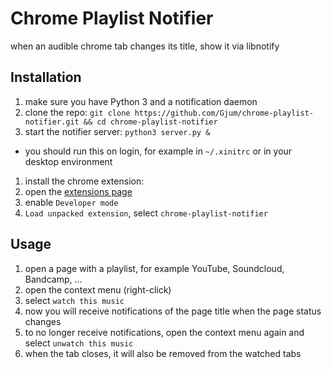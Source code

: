 # Chrome Playlist Notifier
when an audible chrome tab changes its title, show it via libnotify

## Installation
1. make sure you have Python 3 and a notification daemon
1. clone the repo: `git clone https://github.com/Gjum/chrome-playlist-notifier.git && cd chrome-playlist-notifier`
1. start the notifier server: `python3 server.py &`
  - you should run this on login, for example in `~/.xinitrc` or in your desktop environment
1. install the chrome extension:
  1. open the [extensions page](chrome://extensions/)
  1. enable `Developer mode`
  1. `Load unpacked extension`, select `chrome-playlist-notifier`

## Usage
1. open a page with a playlist, for example YouTube, Soundcloud, Bandcamp, ...
1. open the context menu (right-click)
1. select `watch this music`
1. now you will receive notifications of the page title when the page status changes
1. to no longer receive notifications, open the context menu again and select `unwatch this music`
1. when the tab closes, it will also be removed from the watched tabs

